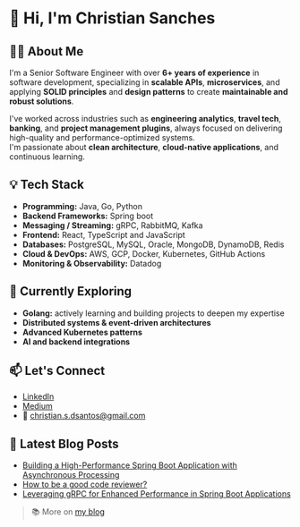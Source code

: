 <!--
**sancheschris/sancheschris** is a ✨ _special_ ✨ repository because its `README.md` (this file) appears on your GitHub profile.

Here are some ideas to get you started:

- 🔭 I’m currently working on ...
- 🌱 I’m currently learning ...
- 👯 I’m looking to collaborate on ...
- 🤔 I’m looking for help with ...
- 💬 Ask me about ...
- 📫 How to reach me: ...
- 😄 Pronouns: ...
- ⚡ Fun fact: ...
-->

# 👋 Hi, I'm Christian Sanches

## 👨‍💻 About Me
I'm a Senior Software Engineer with over **6+ years of experience** in software development, specializing in **scalable APIs**, **microservices**, and applying **SOLID principles** and **design patterns** to create **maintainable and robust solutions**.

I've worked across industries such as **engineering analytics**, **travel tech**, **banking**, and **project management plugins**, always focused on delivering high-quality and performance-optimized systems.  
I'm passionate about **clean architecture**, **cloud-native applications**, and continuous learning.

## 💡 Tech Stack
- **Programming:** Java, Go, Python
- **Backend Frameworks:** Spring boot
- **Messaging / Streaming:**  gRPC, RabbitMQ, Kafka
- **Frontend:** React, TypeScript and JavaScript
- **Databases:** PostgreSQL, MySQL, Oracle, MongoDB, DynamoDB, Redis
- **Cloud & DevOps:** AWS, GCP, Docker, Kubernetes, GitHub Actions
- **Monitoring & Observability:** Datadog

## 🔭 Currently Exploring
- **Golang:** actively learning and building projects to deepen my expertise
- **Distributed systems & event-driven architectures**
- **Advanced Kubernetes patterns**
- **AI and backend integrations**

## 📫 Let's Connect
- [LinkedIn](https://www.linkedin.com/in/santos-christian/)
- [Medium](https://medium.com/@christian.s.dsantos)
- 📧 christian.s.dsantos@gmail.com

## 📝 Latest Blog Posts

- [Building a High-Performance Spring Boot Application with Asynchronous Processing](https://medium.com/@christian.s.dsantos/building-a-high-performance-spring-boot-application-with-asynchronous-processing-a4492f7be419)
- [How to be a good code reviewer?](https://medium.com/@christian.s.dsantos/how-to-be-a-good-code-reviewer-73707772bec4)
- [Leveraging gRPC for Enhanced Performance in Spring Boot Applications](https://medium.com/@christian.s.dsantos/leveraging-grpc-for-enhanced-performance-in-spring-boot-applications-e4e2a443dc2c)

> 📚 More on [my blog](https://medium.com/@christian.s.dsantos)
